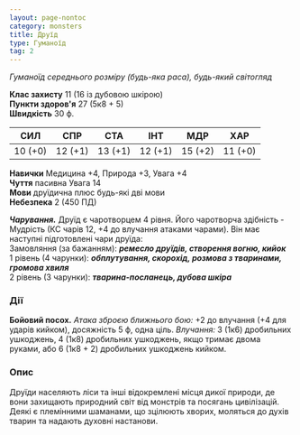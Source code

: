 ```yaml
---
layout: page-nontoc
category: monsters
title: Друїд
type: Гуманоїд
tag: 2
---
```


_Гуманоїд середнього розміру (будь-яка раса), будь-який світогляд_  

**Клас захисту** 11 (16 із дубовою шкірою)    
**Пункти здоров'я** 27 (5к8 + 5)    
**Швидкість** 30 ф.  

| СИЛ     | СПР     | СТА     | ІНТ     | МДР     | ХАР     |
| ------- | ------- | ------- | ------- | ------- | ------- |
| 10 (+0) | 12 (+1) | 13 (+1) | 12 (+1) | 15 (+2) | 11 (+0) |

**Навички** Медицина +4, Природа +3, Увага +4    
**Чуття** пасивна Увага 14    
**Мови** друїдична плюс будь-які дві мови    
**Небезпека** 2 (450 ПД)  

***Чарування.*** Друїд є чаротворцем 4 рівня. Його чаротворча здібність - Мудрість (КС чарів 12, +4 до влучання атаками чарами). Він має наступні підготовлені чари друїда:    
Замовляння (за бажанням): **_ремесло друїдів, створення вогню, кийок_**    
1 рівень (4 чарунки): **_обплутування, скорохід, розмова з тваринами, громова хвиля_**    
2 рівень (3 чарунки): **_тварина-посланець, дубова шкіра_**  

### Дії
**Бойовий посох.** _Атака зброєю ближнього бою:_ +2 до влучання (+4 для ударів кийком), досяжність 5 ф, одна ціль. _Влучання:_ 3 (1к6) дробильних ушкоджень, 4 (1к8) дробильних ушкоджень, якщо тримає двома руками, або 6 (1к8 + 2) дробильних ушкоджень кийком.  

### Опис
Друїди населяють ліси та інші відокремлені місця дикої природи, де вони захищають природний світ від монстрів та посягань цивілізацій. Деякі є племінними шаманами, що зцілюють хворих, моляться до духів тварин та надають духовні настанови. 
